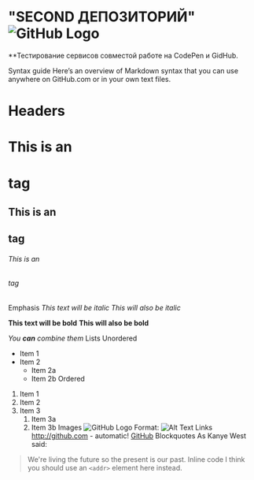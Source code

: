 # "SECOND ДЕПОЗИТОРИЙ" ![GitHub Logo](/images/image-sun.png)

**Тестирование сервисов совместой работе на CodePen и GidHub.


Syntax guide
Here’s an overview of Markdown syntax that you can use anywhere on GitHub.com or in your own text files.

# Headers
# This is an <h1> tag
## This is an <h2> tag
###### This is an <h6> tag
Emphasis
*This text will be italic*
_This will also be italic_

**This text will be bold**
__This will also be bold__

_You **can** combine them_
Lists
Unordered
* Item 1
* Item 2
  * Item 2a
  * Item 2b
Ordered
1. Item 1
1. Item 2
1. Item 3
   1. Item 3a
   1. Item 3b
Images
![GitHub Logo](/images/logo.png)
Format: ![Alt Text](url)
Links
http://github.com - automatic!
[GitHub](http://github.com)
Blockquotes
As Kanye West said:

> We're living the future so
> the present is our past.
Inline code
I think you should use an
`<addr>` element here instead.
